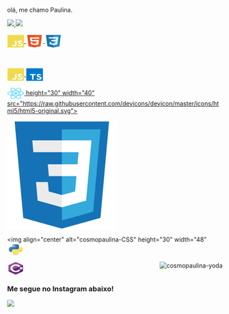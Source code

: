 olá, me chamo Paulina.

 <div>
   <a href="https://github.com/Cosmopaulina">
   <img height="180em" src="https://github-readme-stats.vercel.app/api?username=Cosmopaulina&show_icons=true&theme=tokyonight&include_all_commits=true&count_private=true"/>
   <img height="180em" src="https://github-readme-stats.vercel.app/api/top-langs/?username=Cosmopaulina&layout=compact&langs_count=6&theme=tokyonight"/>
</div>
    
<div style="display: inline_block"><br>
  <img align="center" alt="Js" height="30" width="40" src="https://raw.githubusercontent.com/devicons/devicon/master/icons/javascript/javascript-plain.svg">
  <img align="center" alt="HTML" height="30" width="40" src="https://raw.githubusercontent.com/devicons/devicon/master/icons/html5/html5-original.svg">
  <img align="center" alt="CSS" height="30" width="40" src="https://raw.githubusercontent.com/devicons/devicon/master/icons/css3/css3-original.svg">
</div>
 
<br>

</div>

<div style="display: inline_block"><br>

<img align="center" alt="cosmopaulina" height="30" width="40" src="https://raw.githubusercontent.com/devicons/devicon/master/icons/javascript/javascript-plain.svg"> <img align="center" alt="cosmopaulinaTs" height="30" width="40" src="https://raw.githubusercontent.com/devicons/devicon/master/icons/typescript/typescript-plain.svg">

<img align="center" alt="cosmopaulina-React" height="30" width="40" src="https://raw.githubusercontent.com/devicons/devicon/master/icons/react/react-original.svg"> height="30" width="40" src="https://raw.githubusercontent.com/devicons/devicon/master/icons/html5/html5-original.svg">

<img align="center" alt="cosmopaulina-HTML" src="https://raw.githubusercontent.com/devicons/devicon/master/icons/css3/css3-original.svg">

<img align="center" alt="cosmopaulina-CSS" height="30" width="48" <img align="center" alt="cosmopaulina-Python" height="30" width="40" src="https://raw.githubusercontent.com/devicons/devicon/master/icons/python/python-original.svg">

<img align="center" alt="cosmopaulina-Csharp" height="30" width="40" src="https://raw.githubusercontent.com/devicons/devicon/master/icons/csharp/csharp-original.svg">

<img align="right" alt="cosmopaulina-yoda" src="https://cdn.discordapp.com/attachments/795358919417397249/825430589581688872/hi.gif">

</div>
 
### Me segue no Instagram abaixo!
 
<div> 
 <a href="https://instagram.com/cosmo_paula_" target="blank"><img src="https://img.shields.io/badge/-Instagram-X23E4405F?style-for-the-badgeslogo-instagram&logoColor-white"target- blank"></a>
</div>
